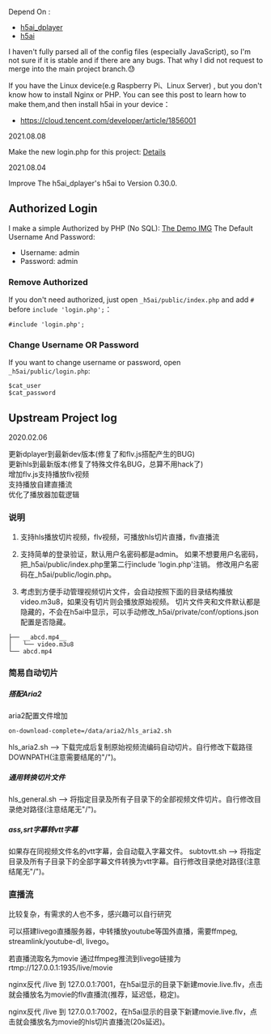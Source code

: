 Depend On :
- [h5ai_dplayer](https://github.com/Pearlulu/h5ai_dplayer) 
- [h5ai](https://github.com/lrsjng/h5ai)

I haven't fully parsed all of the config files (especially JavaScript), so I'm not sure if it is stable and if there are any bugs. That why I did not request to merge into the main project branch.😓

If you have the Linux device(e.g Raspberry Pi、Linux Server) , but you don't know how to install Nginx or PHP.
You can see this post to learn how to make them,and then install h5ai in your device：
- https://cloud.tencent.com/developer/article/1856001

2021.08.08

Make the new login.php for this project: [Details](#authorized-login)

2021.08.04

Improve The h5ai_dplayer's h5ai to Version 0.30.0.

## Authorized Login
I make a simple Authorized by PHP (No SQL):
[The Demo IMG](demo/login.png)
The Default Username And Password:
- Username: admin
- Password: admin

### Remove Authorized
If you don't need authorized, just open `_h5ai/public/index.php` and add `#` before `include 'login.php';`：
```
#include 'login.php';
```

### Change Username OR Password
If you want to change username or password, open  `_h5ai/public/login.php`: 
```
$cat_user 
$cat_password
```


## Upstream Project log

2020.02.06  
 
更新dplayer到最新dev版本(修复了和flv.js搭配产生的BUG)  
更新hls到最新版本(修复了特殊文件名BUG，总算不用hack了)  
增加flv.js支持播放flv视频  
支持播放自建直播流  
优化了播放器加载逻辑

### 说明

1. 支持hls播放切片视频，flv视频，可播放hls切片直播，flv直播流

2. 支持简单的登录验证，默认用户名密码都是admin。
如果不想要用户名密码，把_h5ai/public/index.php里第二行include 'login.php'注销。
修改用户名密码在_h5ai/public/login.php。

3. 考虑到方便手动管理视频切片文件，会自动按照下面的目录结构播放video.m3u8，如果没有切片则会播放原始视频。
切片文件夹和文件默认都是隐藏的，不会在h5ai中显示，可以手动修改_h5ai/private/conf/options.json配置是否隐藏。
```
├── __abcd.mp4__
│   └── video.m3u8
└── abcd.mp4
```

### 简易自动切片

##### 搭配Aria2
aria2配置文件增加
```
on-download-complete=/data/aria2/hls_aria2.sh
```
hls_aria2.sh --> 下载完成后复制原始视频流编码自动切片。自行修改下载路径DOWNPATH(注意需要结尾的"/")。

##### 通用转换切片文件
hls_general.sh --> 将指定目录及所有子目录下的全部视频文件切片。自行修改目录绝对路径(注意结尾无"/")。

##### ass,srt字幕转vtt字幕
如果存在同视频文件名的vtt字幕，会自动载入字幕文件。
subtovtt.sh --> 将指定目录及所有子目录下的全部字幕文件转换为vtt字幕。自行修改目录绝对路径(注意结尾无"/")。

### 直播流
比较复杂，有需求的人也不多，感兴趣可以自行研究  

可以搭建livego直播服务器，中转播放youtube等国外直播，需要ffmpeg, streamlink/youtube-dl, livego。

若直播流取名为movie
通过ffmpeg推流到livego链接为 rtmp://127.0.0.1:1935/live/movie  

nginx反代 /live 到 127.0.0.1:7001，在h5ai显示的目录下新建movie.live.flv，点击就会播放名为movie的flv直播流(推荐，延迟低，稳定)。

nginx反代 /live 到 127.0.0.1:7002，在h5ai显示的目录下新建movie.live.flv，点击就会播放名为movie的hls切片直播流(20s延迟)。
